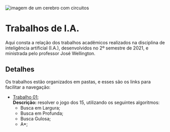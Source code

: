![imagem de um cerebro com circuitos](https://blog.fortestecnologia.com.br/wp-content/uploads/2020/01/fortes-tecnologia-inteligencia-artificial.png)

# Trabalhos de I.A.

Aqui consta a relação dos trabalhos acadêmicos realizados na disciplina de inteligência artificial (I.A.), desenvolvidos no 2º semestre de 2021, e ministrada pelo professor José Wellington.

## Detalhes

Os trabalhos estão organizados em pastas, e esses são os links para facilitar a navegação:

- [Trabalho 01](/Trabalho%2001); <br/>
  **Descrição:** resolver o jogo dos 15, utilizando os seguintes algoritmos:
  - Busca em Largura;
  - Busca em Profunda;
  - Busca Gulosa;
  - A\*;
